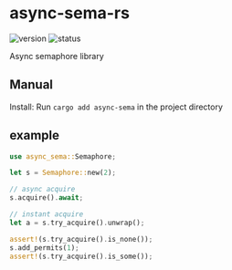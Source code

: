 # async-sema-rs

![version](https://img.shields.io/badge/dynamic/toml?url=https%3A%2F%2Fraw.githubusercontent.com%2Ffawdlstty%2Fasync-sema-rs%2Fmain%2FCargo.toml&query=package.version&label=version)
![status](https://img.shields.io/github/actions/workflow/status/fawdlstty/async-sema-rs/rust.yml)

Async semaphore library

## Manual

Install: Run `cargo add async-sema` in the project directory

## example

```rust
use async_sema::Semaphore;

let s = Semaphore::new(2);

// async acquire
s.acquire().await;

// instant acquire
let a = s.try_acquire().unwrap();

assert!(s.try_acquire().is_none());
s.add_permits(1);
assert!(s.try_acquire().is_some());
```

